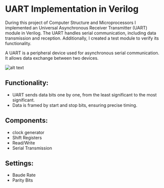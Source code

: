 # UART Implementation in Verilog 

During this project of Computer Structure and Microprocessors I implemented an Universal Asynchronous Receiver Transmitter (UART) module in Verilog. The UART handles serial communication, including data transmission and reception. Additionally, I created a test module to verify its functionality.

A UART is a peripheral device used for asynchronous serial communication. It allows data exchange between two devices.

![alt text](https://github.com/MohammadParsaTheFirst/UART_in_verilog/tree/main/images/uart.png)

## Functionality:
- UART sends data bits one by one, from the least significant to the most significant.
- Data is framed by start and stop bits, ensuring precise timing.

## Components:
- clock generator
- Shift Registers
- Read/Write 
- Serial Transmission

## Settings:
- Baude Rate
- Parity Bits



